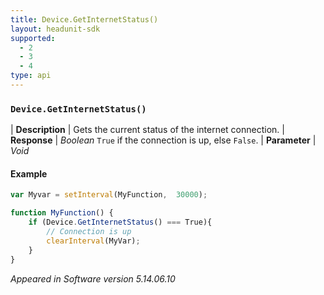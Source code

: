 ```yaml
---
title: Device.GetInternetStatus()
layout: headunit-sdk
supported:
  - 2
  - 3
  - 4
type: api
---
```


### `Device.GetInternetStatus()`

| **Description** | Gets the current status of the internet connection.
| **Response** | *Boolean*  `True` if the connection is up, else `False`.
| **Parameter**   | *Void*

#### Example

```javascript
var Myvar = setInterval(MyFunction,  30000);

function MyFunction() {
	if (Device.GetInternetStatus() === True){
		// Connection is up
		clearInterval(MyVar);
	}
}
```

*Appeared in Software version 5.14.06.10*